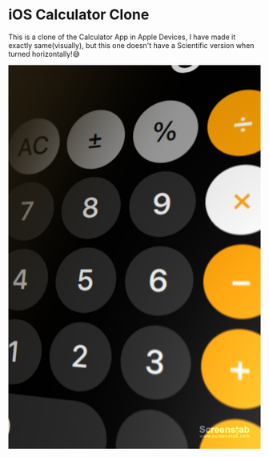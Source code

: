 # iOS Calculator Clone
This is a clone of the Calculator App in Apple Devices, I have made it exactly same(visually), but this one doesn't have a Scientific version when turned horizontally!😅

<img src="https://github.com/jeelpatel17/apple-calc-clone/blob/main/calc-stabbed.png?raw=true"/>
